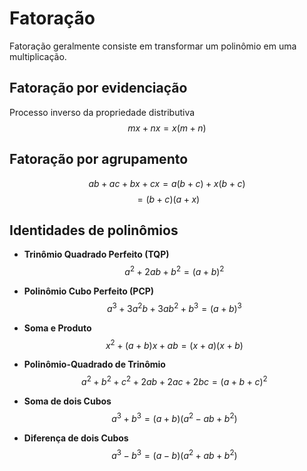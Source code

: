 # Fatoração

Fatoração geralmente consiste em transformar um polinômio em uma multiplicação.

## Fatoração por evidenciação
Processo inverso da propriedade distributiva
$$mx + nx = x(m + n)$$

## Fatoração por agrupamento
$$ab + ac + bx + cx = a(b+c) + x(b+c)$$
$$= (b+c)(a+x)$$

## Identidades de polinômios

- **Trinômio Quadrado Perfeito (TQP)**
$$a^2 + 2ab + b^2 = (a+b)^2$$

- **Polinômio Cubo Perfeito (PCP)**
$$a^3 + 3a^2b + 3ab^2 + b^3 = (a+b)^3$$

- **Soma e Produto**
$$x^2 + (a+b)x + ab = (x+a)(x+b)$$

- **Polinômio-Quadrado de Trinômio**
$$a^2 + b^2 + c^2 + 2ab + 2ac + 2bc = (a+b+c)^2$$

- **Soma de dois Cubos**
$$a^3 + b^3 = (a+b)(a^2 - ab + b^2)$$

- **Diferença de dois Cubos**
$$a^3 - b^3 = (a-b)(a^2 + ab + b^2)$$